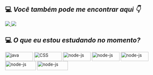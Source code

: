 
## 💻 *Você também pode me encontrar aqui 👇*
<a target="_blank" href="https://www.instagram.com/mayaracdfreitas"><img src="https://img.shields.io/badge/Instagram-E4405F?style=for-the-badge&logo=instagram&logoColor=white">
  </a>
<a target="_blank" href="https://www.linkedin.com/in/mayara-cauny-1224a3286/">
    <img src="https://img.shields.io/badge/LinkedIn-307cc5?style=for-the-badge&logo=linkedin&logoColor=white&color=004182"/>
  </a>

## 💻 *O que eu estou estudando no momento?*
  <img align="center" alt="java" height="30" width="90" src="https://img.shields.io/badge/Java-ED8B00?style=for-the-badge&logo=openjdk&logoColor=white">  <img align="center" alt="CSS" height="30" width="90" src="https://img.shields.io/badge/HTML-239120?style=for-the-badge&logo=html5&logoColor=white">
<img align="center" alt="node-js" height="30" width="90" src="https://img.shields.io/badge/JavaScript-F7DF1E?style=for-the-badge&logo=javascript&logoColor=black">
<img align="center" alt="node-js" height="30" width="90" src="https://img.shields.io/badge/MySQL-005C84?style=for-the-badge&logo=mysql&logoColor=white">
<img align="center" alt="node-js" height="30" width="90" src="https://img.shields.io/badge/Eclipse-2C2255?style=for-the-badge&logo=eclipse&logoColor=white">
<img align="center" alt="node-js" height="30" width="100" src="https://img.shields.io/badge/IntelliJ_IDEA-000000.svg?style=for-the-badge&logo=intellij-idea&logoColor=white">
<img align="center" alt="node-js" height="30" width="100" src="https://img.shields.io/badge/Visual_Studio-5C2D91?style=for-the-badge&logo=visual%20studio&logoColor=white">

